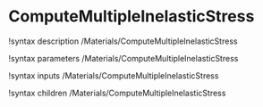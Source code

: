 <!-- MOOSE Documentation Stub: Remove this when content is added. -->

# ComputeMultipleInelasticStress
!syntax description /Materials/ComputeMultipleInelasticStress

!syntax parameters /Materials/ComputeMultipleInelasticStress

!syntax inputs /Materials/ComputeMultipleInelasticStress

!syntax children /Materials/ComputeMultipleInelasticStress

